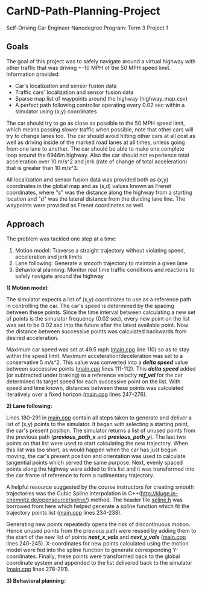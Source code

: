 # CarND-Path-Planning-Project
Self-Driving Car Engineer Nanodegree Program: Term 3 Project 1

## Goals
The goal of this project was to safely navigate around a virtual highway with other traffic that was driving +-10 MPH of the 50 MPH speed limit. Information provided:
- Car's localization and sensor fusion data
- Traffic cars' localization and sensor fusion data
- Sparse map list of waypoints around the highway (highway_map.csv)
- A perfect path following controller operating every 0.02 sec within a simulator using (x,y) coordinates

The car should try to go as close as possible to the 50 MPH speed limit, which means passing slower traffic when possible, note that other cars will try to change lanes too. The car should avoid hitting other cars at all cost as well as driving inside of the marked road lanes at all times, unless going from one lane to another. The car should be able to make one complete loop around the 6946m highway. Also the car should not experience total acceleration over 10 m/s^2 and jerk (rate of change of total acceleration) that is greater than 10 m/s^3.

All localization and sensor fusion data was provided both as (x,y) coordinates in the global map and as (s,d) values known as Frenet coordinates, where "s" was the distance along the highway from a starting location and "d" was the lateral distance from the dividing lane line. The waypoints were provided as Frenet coordinates as well.

## Approach

The problem was tackled one step at a time:

1) Motion model:        Traverse a straight trajectory without violating speed, acceleration and jerk limits
2) Lane following:      Generate a smooth trajectory to maintain a given lane
3) Behavioral planning: Monitor real time traffic conditions and reactions to safely navigate around the highway

**1) Motion model:**

The simulator expects a list of (x,y) coordinates to use as a reference path in controlling the car. The car's speed is determined by the spacing between these points. Since the time interval between calculating a new set of points is the simulator frequency (0.02 sec), every new point on the list was set to be 0.02 sec into the future after the latest available point. Now the distance between successive points was calculated backwards from desired acceleration.

Maximum car speed was set at 49.5 mph ([main.cpp](https://github.com/nvphadnis/CarND-Term3-P1-HighwayDriving/blob/master/src/main.cpp) line 110) so as to stay within the speed limit. Maximum acceleration/deceleration was set to a conservative 5 m/s^2. This value was converted into a ***delta speed*** value between successive points ([main.cpp](https://github.com/nvphadnis/CarND-Term3-P1-HighwayDriving/blob/master/src/main.cpp) lines 111-112). This ***delta speed*** added (or subtracted under braking) to a reference velocity ***ref_vel*** for the car determined its target speed for each successive point on the list. With speed and time known, distances between these points was calculated iteratively over a fixed horizon ([main.cpp](https://github.com/nvphadnis/CarND-Term3-P1-HighwayDriving/blob/master/src/main.cpp) lines 247-276).

**2) Lane following:**

Lines 180-291 in [main.cpp](https://github.com/nvphadnis/CarND-Term3-P1-HighwayDriving/blob/master/src/main.cpp) contain all steps taken to generate and deliver a list of (x,y) points to the simulator. It began with selecting a starting point, the car's present position. The simulator returns a list of unused points from the previous path (***previous_path_x*** and ***previous_path_y***). The last two points on that list were used to start calculating the new trajectory. When this list was too short, as would happen when the car has just begun moving, the car's present position and orientation was used to calculate tangential points which served the same purpose. Next, evenly spaced points along the highway were added to this list and it was transformed into the car frame of reference to form a rudimentary trajectory.

A helpful resource suggested by the course instructors for creating smooth trajectories was the Cubic Spline interpolation in C++(http://kluge.in-chemnitz.de/opensource/spline/) method. The header file [spline.h](https://github.com/nvphadnis/CarND-Term3-P1-HighwayDriving/blob/master/src/spline.h) was borrowed from here which helped generate a spline function which fit the trajectory points list ([main.cpp](https://github.com/nvphadnis/CarND-Term3-P1-HighwayDriving/blob/master/src/main.cpp) lines 234-238).

Generating new points repeatedly opens the risk of discontinuous motion. Hence unused points from the previous path were reused by adding them to the start of the new list of points ***next_x_vals*** and ***next_y_vals*** ([main.cpp](https://github.com/nvphadnis/CarND-Term3-P1-HighwayDriving/blob/master/src/main.cpp) lines 240-245). X-coordinates for new points calculated using the motion model were fed into the spline function to generate corresponding Y-coordinates. Finally, these points were transformed back to the global coordinate system and appended to the list delivered back to the simulator ([main.cpp](https://github.com/nvphadnis/CarND-Term3-P1-HighwayDriving/blob/master/src/main.cpp) lines 278-291).

**3) Behavioral planning:**





